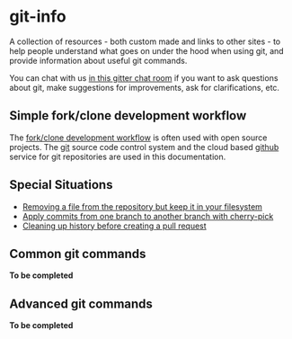 # git-info

A collection of resources - both custom made and links to other sites - to help people understand what goes on under the hood when using git, and provide information about useful git commands.

You can chat with us [in this gitter chat room](https://gitter.im/mindfulness-at-the-computer/git-info) if you want to ask questions about git, make suggestions for improvements, ask for clarifications, etc.

## Simple fork/clone development workflow

The [fork/clone development workflow](fork-clone-workflow.md) is often used with open source projects. The 
[git](git-glossary.md#git) source code control system and the cloud based [github](git-glossary.md#github)
service for git repositories are used in this documentation. 

## Special Situations 

* [Removing a file from the repository but keep it in your filesystem](git-rm-repo-only.md)
* [Apply commits from one branch to another branch with cherry-pick](git-cherry-pick.md)
* [Cleaning up history before creating a pull request](cleanup_b4_pull_request.md)

## Common git commands

**To be completed**

## Advanced git commands

**To be completed**

